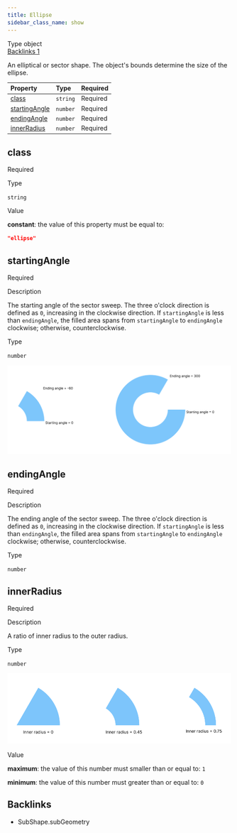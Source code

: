 ```yaml
---
title: Ellipse
sidebar_class_name: show
---
```


<div className="section-badges">

<div className="badge type">
        <span className="label">Type</span>
        <span className="value">object</span>
      </div>

<a href="#backlinks" className="badge backlinks">
          <span className="label">Backlinks</span>
          <span className="value">1</span>
        </a>

</div>

An elliptical or sector shape. The object's bounds determine the size of the ellipse.

<div className="property-preview">

<div className="property-table">

| Property                        | Type     | Required                                            |
| :------------------------------ | :------- | :-------------------------------------------------- |
| [class](#class)                 | `string` | <span className="property-required">Required</span> |
| [startingAngle](#startingangle) | `number` | <span className="property-required">Required</span> |
| [endingAngle](#endingangle)     | `number` | <span className="property-required">Required</span> |
| [innerRadius](#innerradius)     | `number` | <span className="property-required">Required</span> |

</div>

</div>

<div className="property">

<div className="property-heading">

## class

<span className="property-required">Required</span>

</div>

<div className="property-item">

Type

`string`

</div>

<div className="property-item">

Value

<div className="value-description">

**constant**: the value of this property must be equal to:

```json
"ellipse"
```

</div>

</div>

</div>

<div className="property">

<div className="property-heading">

## startingAngle

<span className="property-required">Required</span>

</div>

<div className="property-item">

Description

The starting angle of the sector sweep.
The three o'clock direction is defined as `0`, increasing in the clockwise direction.
If `startingAngle` is less than `endingAngle`, the filled area spans from `startingAngle` to `endingAngle` clockwise; otherwise, counterclockwise.

</div>

<div className="property-item">

Type

`number`

</div>

<div className="property-item">

<p></p>

<div className="property-images">

<img src="https://raw.githubusercontent.com/verygoodgraphics/resource/main/img/vector/Path/ellipse_angle.png" alt="" />

</div>

</div>

</div>

<div className="property">

<div className="property-heading">

## endingAngle

<span className="property-required">Required</span>

</div>

<div className="property-item">

Description

The ending angle of the sector sweep.
The three o'clock direction is defined as `0`, increasing in the clockwise direction.
If `startingAngle` is less than `endingAngle`, the filled area spans from `startingAngle` to `endingAngle` clockwise; otherwise, counterclockwise.

</div>

<div className="property-item">

Type

`number`

</div>

</div>

<div className="property">

<div className="property-heading">

## innerRadius

<span className="property-required">Required</span>

</div>

<div className="property-item">

Description

A ratio of inner radius to the outer radius.

</div>

<div className="property-item">

Type

`number`

</div>

<div className="property-item">

<p></p>

<div className="property-images">

<img src="https://raw.githubusercontent.com/verygoodgraphics/resource/main/img/vector/Path/ellispse_inner.png" alt="" />

</div>

</div>

<div className="property-item">

Value

<div className="value-description">

**maximum**: the value of this number must smaller than or equal to: `1`

**minimum**: the value of this number must greater than or equal to: `0`

</div>

</div>

</div>

<div id="backlinks" className="section-backlinks">

<div className="backlinks-title"><h2>Backlinks</h2></div>

<ul className="backlinks-list">

<li className="backlink">
      <Link to='/specs/vectorgraphics/sub-shape#subgeometry'>SubShape.subGeometry</Link>
      </li>

</ul>

</div>
